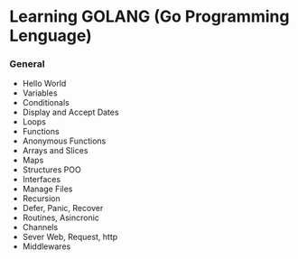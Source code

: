 # Learning GOLANG (Go Programming Lenguage)

### General

- Hello World
- Variables
- Conditionals
- Display and Accept Dates
- Loops
- Functions
- Anonymous Functions
- Arrays and Slices
- Maps
- Structures POO
- Interfaces
- Manage Files
- Recursion
- Defer, Panic, Recover
- Routines, Asincronic
- Channels
- Sever Web, Request, http
- Middlewares
